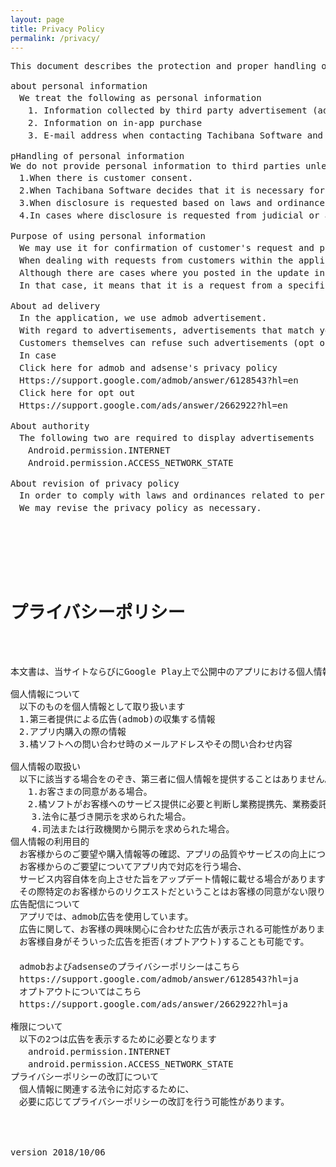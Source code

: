 ```yaml
---
layout: page
title: Privacy Policy
permalink: /privacy/
---
```

<pre>
This document describes the protection and proper handling of personal information in this site and on applications published on Google Play.

about personal information
　We treat the following as personal information
　　1. Information collected by third party advertisement (admob)
　　2. Information on in-app purchase
　　3. E-mail address when contacting Tachibana Software and its inquiry contents

pHandling of personal information
We do not provide personal information to third parties unless it falls under the following.
　1.When there is customer consent.
　2.When Tachibana Software decides that it is necessary for providing services to customers and discloses to business partners, contractors, affiliates.
　3.When disclosure is requested based on laws and ordinances.
　4.In cases where disclosure is requested from judicial or administrative agencies.

Purpose of using personal information
　We may use it for confirmation of customer's request and purchase information etc, improvement of application quality and service.
　When dealing with requests from customers within the application,
　Although there are cases where you posted in the update information that the service content itself was improved
　In that case, it means that it is a request from a specific customer unless there is consent of the customer.

About ad delivery
　In the application, we use admob advertisement.
　With regard to advertisements, advertisements that match your interests may appear,
　Customers themselves can refuse such advertisements (opt out).
　In case
　Click here for admob and adsense's privacy policy
　Https://support.google.com/admob/answer/6128543?hl=en
　Click here for opt out
　Https://support.google.com/ads/answer/2662922?hl=en

About authority
　The following two are required to display advertisements
　　Android.permission.INTERNET
　　Android.permission.ACCESS_NETWORK_STATE

About revision of privacy policy
　In order to comply with laws and ordinances related to personal information,
　We may revise the privacy policy as necessary.






<h1>プライバシーポリシー</h1>


本文書は、当サイトならびにGoogle Play上で公開中のアプリにおける個人情報の保護と適切な取扱いについて記述したものです。

個人情報について
　以下のものを個人情報として取り扱います
　1.第三者提供による広告(admob)の収集する情報
　2.アプリ内購入の際の情報
　3.橘ソフトへの問い合わせ時のメールアドレスやその問い合わせ内容

個人情報の取扱い
　以下に該当する場合をのぞき、第三者に個人情報を提供することはありません。
　　1.お客さまの同意がある場合。
　　2.橘ソフトがお客様へのサービス提供に必要と判断し業務提携先、業務委託先、関係会社に開示する場合。
    3.法令に基づき開示を求められた場合。
    4.司法または行政機関から開示を求められた場合。
個人情報の利用目的
　お客様からのご要望や購入情報等の確認、アプリの品質やサービスの向上について利用する場合があります。
　お客様からのご要望についてアプリ内で対応を行う場合、
　サービス内容自体を向上させた旨をアップデート情報に載せる場合がありますが
　その際特定のお客様からのリクエストだということはお客様の同意がない限り伏せさせて頂きます。
広告配信について
　アプリでは、admob広告を使用しています。
　広告に関して、お客様の興味関心に合わせた広告が表示される可能性がありますが、
　お客様自身がそういった広告を拒否(オプトアウト)することも可能です。
　
　admobおよびadsenseのプライバシーポリシーはこちら
　https://support.google.com/admob/answer/6128543?hl=ja
　オプトアウトについてはこちら
　https://support.google.com/ads/answer/2662922?hl=ja

権限について
　以下の2つは広告を表示するために必要となります
　　android.permission.INTERNET
　　android.permission.ACCESS_NETWORK_STATE
プライバシーポリシーの改訂について
　個人情報に関連する法令に対応するために、
　必要に応じてプライバシーポリシーの改訂を行う可能性があります。




version 2018/10/06
</pre>
